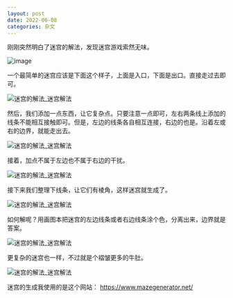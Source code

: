```yaml
---
layout: post
date: 2022-06-08
categories: 杂文
---
```


刚刚突然明白了迷宫的解法，发现迷宫游戏索然无味。

![image](https://user-images.githubusercontent.com/21050753/172537420-dd34efe6-9e00-48af-98af-d9ec0dc28790.png)


一个最简单的迷宫应该是下面这个样子，上面是入口，下面是出口。直接走过去即可。

![迷宫的解法_迷宫解法](https://user-images.githubusercontent.com/21050753/172535754-205d8e7a-fa11-48ca-83bc-ef99cdf977f2.png)


然后，我们添加一点东西，让它复杂点。只要注意一点即可，左右两条线上添加的线条不能相互接触即可。但是，左边的线条各自相互连接，右边的也是。沿着左或右的边界，就能走出去。

![迷宫的解法_迷宫解法](https://user-images.githubusercontent.com/21050753/172535959-24a892e9-9af8-42db-bca3-289fab69cdad.png)


接着，加点不属于左边也不属于右边的干扰。

![迷宫的解法_迷宫解法](https://user-images.githubusercontent.com/21050753/172536249-d8b461d4-24ef-48a4-b737-98d4dba1682f.png)


接下来我们整理下线条，让它们有棱角，这样迷宫就生成了。

![迷宫的解法_迷宫解法](https://user-images.githubusercontent.com/21050753/172536348-b139128d-2a3e-4d21-81c5-71af3034f34c.png)


如何解呢？用画图本把迷宫的左边线条或者右边线条涂个色，分离出来，边界就是答案。

![迷宫的解法_迷宫解法](https://user-images.githubusercontent.com/21050753/172536523-21533b2f-b6be-49f4-a756-0efc177cf1e6.png)


更复杂的迷宫也一样，不过就是个褶皱更多的牛肚。

![迷宫的解法_迷宫解法](https://user-images.githubusercontent.com/21050753/172537172-cba47d24-39ef-4505-be7e-721cac0a49f1.png)


迷宫的生成我使用的是这个网站：
https://www.mazegenerator.net/

